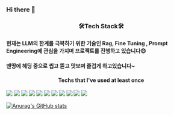 ### Hi there 👋

### <center>🛠Tech Stack🛠</center>
#### 현재는 LLM의 한계를 극복하기 위한 기술인 Rag, Fine Tuning , Prompt Engineering에 관심을 가지며 프로젝트를 진행하고 있습니다😊
#### 맨땅에 헤딩 중으로 씹고 뜯고 맛보며 즐겁게 하고있습니다~


#### <center>Techs that I've used at least once</center>

<img src="https://img.shields.io/badge/Python-3766AB?style=flat-square&logo=Python&logoColor=white"/></a>
<img src="https://img.shields.io/badge/SpringBoot-6DB33F?style=flat-square&logo=SpringBoot&logoColor=white"/></a>
<img src="https://img.shields.io/badge/Java-2270A1?style=flat-square&logo=java&logoColor=white"/></a>
<img src="https://img.shields.io/badge/MySQL-yellow?style=flat-square&logo=MySQL&logoColor=black"/></a>
<img src="https://img.shields.io/badge/MsSQL-CC2927?style=flat-square&logo=MicrosoftSQLServer&logoColor=black"/></a>
<img src="https://img.shields.io/badge/AWS-232F3E?style=flat-square&logo=AmazonAWS&logoColor=yellow"/></a>
<img src="https://img.shields.io/badge/.NET-512BD4?style=flat-square&logo=dotnet&logoColor=yellow"/></a>
<img src="https://img.shields.io/badge/C%23-FFBA03?style=flat-square&logo=csharp&logoColor=blue"/></a>
<img src="https://img.shields.io/badge/Docker-2496ED?style=flat-square&logo=docker&logoColor=white"/></a>
<img src="https://img.shields.io/badge/Kubernetes-326CE5?style=flat-square&logo=Kubernetes&logoColor=white"/></a>
<img src="https://img.shields.io/badge/JPA-cf4c67?style=flat-square&logo=JPA&logoColor=white"/></a>
<!--
**SeolRoh/SeolRoh** is a ✨ _special_ ✨ repository because its `README.md` (this file) appears on your GitHub profile.

Here are some ideas to get you started:

- 🔭 I’m currently working on ...
- 🌱 I’m currently learning ...
- 👯 I’m looking to collaborate on ...
- 🤔 I’m looking for help with ...
- 💬 Ask me about ...
- 📫 How to reach me: ...
- 😄 Pronouns: ...
- ⚡ Fun fact: ...
-->

[![Anurag's GitHub stats](https://github-readme-stats.vercel.app/api?username=seolroh&show_icons=true&theme=highcontrast&hide=stars)](https://github.com/anuraghazra/github-readme-stats)
